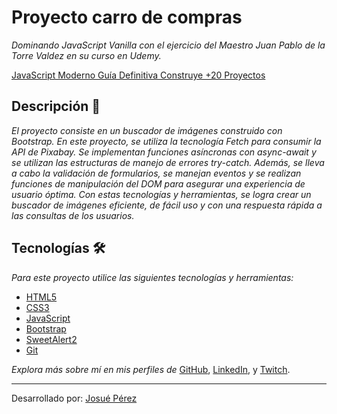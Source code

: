 # Proyecto carro de compras 

_Dominando JavaScript Vanilla con el ejercicio del Maestro Juan Pablo de la Torre Valdez en su curso en Udemy._

[JavaScript Moderno Guía Definitiva Construye +20 Proyectos](https://www.udemy.com/course/javascript-moderno-guia-definitiva-construye-10-proyectos/)

## Descripción 🚀
_El proyecto consiste en un buscador de imágenes construido con Bootstrap. En este proyecto, se utiliza la tecnología Fetch para consumir la API de Pixabay. Se implementan funciones asíncronas con async-await y se utilizan las estructuras de manejo de errores try-catch. Además, se lleva a cabo la validación de formularios, se manejan eventos y se realizan funciones de manipulación del DOM para asegurar una experiencia de usuario óptima. Con estas tecnologías y herramientas, se logra crear un buscador de imágenes eficiente, de fácil uso y con una respuesta rápida a las consultas de los usuarios._

## Tecnologías  🛠️

_Para este proyecto utilice las siguientes tecnologías y herramientas:_

* [HTML5](https://developer.mozilla.org/es/docs/Web/HTML)
* [CSS3](https://developer.mozilla.org/es/docs/Web/CSS)
* [JavaScript](https://developer.mozilla.org/es/docs/Web/JavaScript)
* [Bootstrap](https://getbootstrap.com/) 
* [SweetAlert2](https://sweetalert2.github.io/) 
* [Git](https://git-scm.com/)

_Explora más sobre mí en mis perfiles de_ [GitHub](https://github.com/josueperezparejo), [LinkedIn](https://www.linkedin.com/in/josue-david-perez-parejo-769983161), y [Twitch](https://www.twitch.tv/josuepp1997).

---
Desarrollado por: [Josué Pérez](https://github.com/josueperezparejo) 
